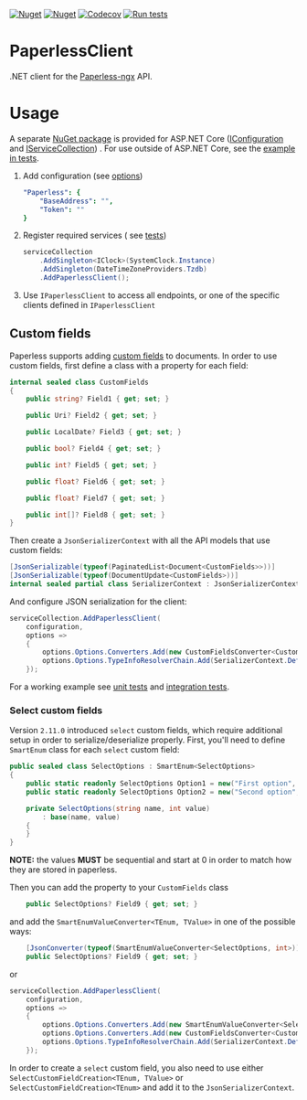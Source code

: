 [![Nuget](https://img.shields.io/nuget/v/Paperless?label=PaperlessClient)](https://www.nuget.org/packages/Paperless/)
[![Nuget](https://img.shields.io/nuget/v/Paperless.DependencyInjection?label=PaperlessClient.DependencyInjection)](https://www.nuget.org/packages/Paperless.DependencyInjection/)
[![Codecov](https://img.shields.io/codecov/c/github/frankhommers/PaperlessClient)](https://app.codecov.io/gh/frankhommers/PaperlessClient)
[![Run tests](https://github.com/frankhommers/PaperlessClient/actions/workflows/test.yml/badge.svg?branch=master)](https://github.com/frankhommers/PaperlessClient/actions/workflows/test.yml?query=branch%3Amaster)

# PaperlessClient

.NET client for the [Paperless-ngx](https://github.com/paperless-ngx/paperless-ngx) API.

# Usage

A separate [NuGet package](https://www.nuget.org/packages/Paperless.DependencyInjection/)
is provided for ASP.NET Core
([IConfiguration](https://docs.microsoft.com/en-us/dotnet/api/microsoft.extensions.configuration.iconfiguration)
and [IServiceCollection](https://docs.microsoft.com/en-us/dotnet/api/microsoft.extensions.dependencyinjection.iservicecollection))
.
For use outside of ASP.NET Core, see the
[example in tests](tests/Paperless.Tests.Integration/MinimalExampleTests.cs).

1. Add configuration (see [options](source/Paperless.DependencyInjection/PaperlessOptions.cs))
   ```yaml
   "Paperless": {
       "BaseAddress": "",
       "Token": ""
   }
   ```

2. Register required services (
   see [tests](tests/Paperless.DependencyInjection.Tests/ServiceCollectionExtensionsTests.cs))
   ```csharp
   serviceCollection
       .AddSingleton<IClock>(SystemClock.Instance)
       .AddSingleton(DateTimeZoneProviders.Tzdb)
       .AddPaperlessClient();
   ```

3. Use `IPaperlessClient` to access all endpoints, or one of the specific clients defined in `IPaperlessClient`

## Custom fields

Paperless supports adding [custom fields](https://docs.paperless-ngx.com/usage/#custom-fields) to documents.
In order to use custom fields, first define a class with a property for each field:

```csharp
internal sealed class CustomFields
{
    public string? Field1 { get; set; }

    public Uri? Field2 { get; set; }

    public LocalDate? Field3 { get; set; }

    public bool? Field4 { get; set; }

    public int? Field5 { get; set; }

    public float? Field6 { get; set; }

    public float? Field7 { get; set; }

    public int[]? Field8 { get; set; }
}
```

Then create a `JsonSerializerContext` with all the API models that use custom fields:

```csharp
[JsonSerializable(typeof(PaginatedList<Document<CustomFields>>))]
[JsonSerializable(typeof(DocumentUpdate<CustomFields>))]
internal sealed partial class SerializerContext : JsonSerializerContext;
```

And configure JSON serialization for the client:

```csharp
serviceCollection.AddPaperlessClient(
    configuration,
    options =>
    {
        options.Options.Converters.Add(new CustomFieldsConverter<CustomFields>(options));
        options.Options.TypeInfoResolverChain.Add(SerializerContext.Default);
    });
```

For a working example
see [unit tests](tests/Paperless.Tests/Serialization/CustomFieldConverterTests.cs)
and [integration tests](tests/Paperless.Tests.Integration/Documents/DocumentClientTests.cs).

### Select custom fields

Version `2.11.0` introduced `select` custom fields, which require additional setup in order to serialize/deserialize
properly.
First, you'll need to define `SmartEnum` class for each `select` custom field:

```csharp
public sealed class SelectOptions : SmartEnum<SelectOptions>
{
    public static readonly SelectOptions Option1 = new("First option", 0);
    public static readonly SelectOptions Option2 = new("Second option", 1);

    private SelectOptions(string name, int value)
        : base(name, value)
    {
    }
}
```

**NOTE:** the values **MUST** be sequential and start at 0 in order to match how they are stored in paperless.

Then you can add the property to your `CustomFields` class

```csharp
    public SelectOptions? Field9 { get; set; }
```

and add the `SmartEnumValueConverter<TEnum, TValue>` in one of the possible ways:

```csharp
    [JsonConverter(typeof(SmartEnumValueConverter<SelectOptions, int>))]
    public SelectOptions? Field9 { get; set; }
```

or

```csharp
serviceCollection.AddPaperlessClient(
    configuration,
    options =>
    {
        options.Options.Converters.Add(new SmartEnumValueConverter<SelectOptions, int>())
        options.Options.Converters.Add(new CustomFieldsConverter<CustomFields>(options));
        options.Options.TypeInfoResolverChain.Add(SerializerContext.Default);
    });
```

In order to create a `select` custom field, you also need to use
either `SelectCustomFieldCreation<TEnum, TValue>` or `SelectCustomFieldCreation<TEnum>` and add it to the
`JsonSerializerContext`. 

